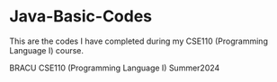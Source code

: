 # Java-Basic-Codes
This are the codes I have completed during my CSE110 (Programming Language I) course. 

BRACU CSE110 (Programming Language I) Summer2024

